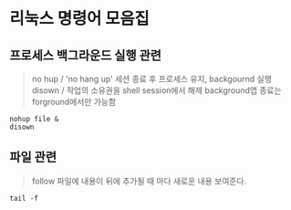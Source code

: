  # 리눅스 명령어 모음집 



## 프로세스 백그라운드 실행 관련
>  no hup / 'no hang up' 세션 종료 후 프로세스 유지, backgournd 실행
disown / 작업의 소유권을 shell session에서 해제
background앱 종료는 forground에서만 가능함

	nohup file &
	disown


## 파일 관련 
> follow 파일에 내용이 뒤에 추가될 때 마다 새로운 내용 보여준다. 

	tail -f 


